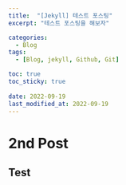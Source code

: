 ```yaml
---
title:  "[Jekyll] 테스트 포스팅"
excerpt: "테스트 포스팅을 해보자"

categories:
  - Blog
tags:
  - [Blog, jekyll, Github, Git]

toc: true
toc_sticky: true
 
date: 2022-09-19
last_modified_at: 2022-09-19
---
```


# 2nd Post
## Test